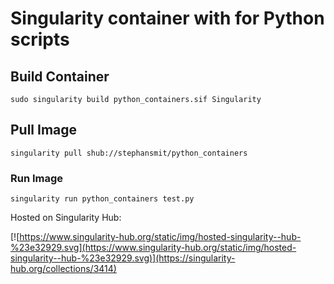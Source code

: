 # Singularity container with for Python scripts

## Build Container
~~~
sudo singularity build python_containers.sif Singularity
~~~

## Pull Image
~~~
singularity pull shub://stephansmit/python_containers
~~~

### Run Image
~~~
singularity run python_containers test.py
~~~

Hosted on Singularity Hub:

[![https://www.singularity-hub.org/static/img/hosted-singularity--hub-%23e32929.svg](https://www.singularity-hub.org/static/img/hosted-singularity--hub-%23e32929.svg)](https://singularity-hub.org/collections/3414)
